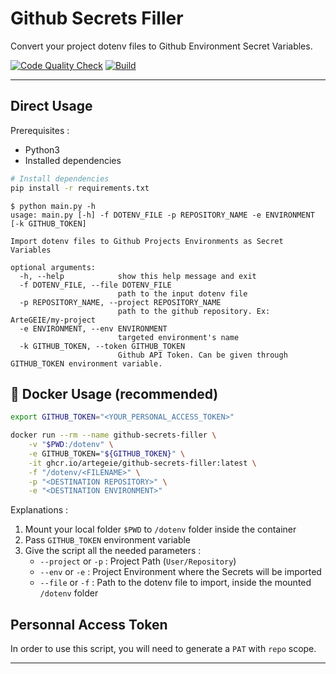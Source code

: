 # Github Secrets Filler

Convert your project dotenv files to Github Environment Secret Variables.

[![Code Quality Check](https://github.com/ArteGEIE/github-secrets-filler/actions/workflows/code-quality.yml/badge.svg)](https://github.com/ArteGEIE/github-secrets-filler/actions/workflows/code-quality.yml) [![Build](https://github.com/ArteGEIE/github-secrets-filler/actions/workflows/build-and-publish.yml/badge.svg)](https://github.com/ArteGEIE/github-secrets-filler/actions/workflows/build-and-publish.yml)

---

## Direct Usage

Prerequisites :
 - Python3
 - Installed dependencies

```bash
# Install dependencies
pip install -r requirements.txt
```

```raw
$ python main.py -h
usage: main.py [-h] -f DOTENV_FILE -p REPOSITORY_NAME -e ENVIRONMENT [-k GITHUB_TOKEN]

Import dotenv files to Github Projects Environments as Secret Variables

optional arguments:
  -h, --help            show this help message and exit
  -f DOTENV_FILE, --file DOTENV_FILE
                        path to the input dotenv file
  -p REPOSITORY_NAME, --project REPOSITORY_NAME
                        path to the github repository. Ex: ArteGEIE/my-project
  -e ENVIRONMENT, --env ENVIRONMENT
                        targeted environment's name
  -k GITHUB_TOKEN, --token GITHUB_TOKEN
                        Github API Token. Can be given through GITHUB_TOKEN environment variable.
```

## 🐳 Docker Usage (recommended)

```bash
export GITHUB_TOKEN="<YOUR_PERSONAL_ACCESS_TOKEN>"

docker run --rm --name github-secrets-filler \
    -v "$PWD:/dotenv" \
    -e GITHUB_TOKEN="${GITHUB_TOKEN}" \
    -it ghcr.io/artegeie/github-secrets-filler:latest \
    -f "/dotenv/<FILENAME>" \
    -p "<DESTINATION REPOSITORY>" \
    -e "<DESTINATION ENVIRONMENT>"
```

Explanations :
  1. Mount your local folder `$PWD` to `/dotenv` folder inside the container
  2. Pass `GITHUB_TOKEN` environment variable
  3. Give the script all the needed parameters :
     - `--project` or `-p` : Project Path (`User/Repository`)
     - `--env` or `-e` : Project Environment where the Secrets will be imported
     - `--file` or `-f` : Path to the dotenv file to import, inside the mounted `/dotenv` folder


## Personnal Access Token

In order to use this script, you will need to generate a `PAT` with `repo` scope.

---